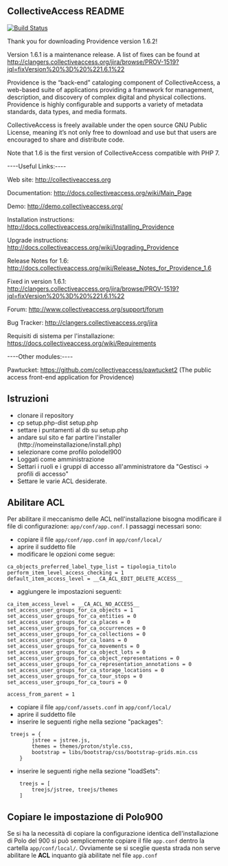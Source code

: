 CollectiveAccess README
-----------------------

[![Build Status](https://secure.travis-ci.org/collectiveaccess/providence.png?branch=master)](http://travis-ci.org/collectiveaccess/providence)

Thank you for downloading Providence version 1.6.2!

Version 1.6.1 is a maintenance release. A list of fixes can be found at http://clangers.collectiveaccess.org/jira/browse/PROV-1519?jql=fixVersion%20%3D%20%221.6.1%22
 
Providence is the “back-end” cataloging component of CollectiveAccess, a web-based suite of applications providing a framework for management, description, and discovery of complex digital and physical collections.  Providence is highly configurable and supports a variety of metadata standards, data types, and media formats.  

CollectiveAccess is freely available under the open source GNU Public License, meaning it’s not only free to download and use but that users are encouraged to share and distribute code.

Note that 1.6 is the first version of CollectiveAccess compatible with PHP 7.


----Useful Links:----

   Web site: http://collectiveaccess.org
   
   Documentation: http://docs.collectiveaccess.org/wiki/Main_Page
   
   Demo: http://demo.collectiveaccess.org/

   Installation instructions: http://docs.collectiveaccess.org/wiki/Installing_Providence

   Upgrade instructions: http://docs.collectiveaccess.org/wiki/Upgrading_Providence

   Release Notes for 1.6:  http://docs.collectiveaccess.org/wiki/Release_Notes_for_Providence_1.6
   
   Fixed in version 1.6.1: http://clangers.collectiveaccess.org/jira/browse/PROV-1519?jql=fixVersion%20%3D%20%221.6.1%22

   Forum: http://www.collectiveaccess.org/support/forum

   Bug Tracker: http://clangers.collectiveaccess.org/jira
   
   Requisiti di sistema per l'installazione: https://docs.collectiveaccess.org/wiki/Requirements


----Other modules:----

   Pawtucket: https://github.com/collectiveaccess/pawtucket2 (The public access front-end application for Providence)


Istruzioni
-----------------------
* clonare il repository
* cp setup.php-dist setup.php
* settare i puntamenti al db su setup.php
* andare sul sito e far partire l'installer (http://nomeinstallazione/install.php)
* selezionare come profilo polodel900
* Loggati come amministrazione
* Settari i ruoli e i gruppi di accesso all'amministratore da "Gestisci -> profili di accesso"
* Settare le varie ACL desiderate.


Abilitare ACL
-----------------------
Per abilitare il meccanismo delle ACL nell'installazione bisogna modificare il file di configurazione: ```app/conf/app.conf```.
I passaggi necessari sono:
* copiare il file ```app/conf/app.conf``` in ```app/conf/local/```
* aprire il suddetto file
* modificare le opzioni come segue:
```
ca_objects_preferred_label_type_list = tipologia_titolo
perform_item_level_access_checking = 1
default_item_access_level = __CA_ACL_EDIT_DELETE_ACCESS__
```
* aggiungere le impostazioni seguenti:
```
ca_item_access_level = __CA_ACL_NO_ACCESS__
set_access_user_groups_for_ca_objects = 1
set_access_user_groups_for_ca_entities = 0
set_access_user_groups_for_ca_places = 0
set_access_user_groups_for_ca_occurrences = 0
set_access_user_groups_for_ca_collections = 0
set_access_user_groups_for_ca_loans = 0
set_access_user_groups_for_ca_movements = 0
set_access_user_groups_for_ca_object_lots = 0
set_access_user_groups_for_ca_object_representations = 0
set_access_user_groups_for_ca_representation_annotations = 0
set_access_user_groups_for_ca_storage_locations = 0
set_access_user_groups_for_ca_tour_stops = 0
set_access_user_groups_for_ca_tours = 0

access_from_parent = 1
```
* copiare il file ```app/conf/assets.conf``` in ```app/conf/local/```
* aprire il suddetto file
* inserire le seguenti righe nella sezione "packages":
```
 treejs = {
	    jstree = jstree.js,
	    themes = themes/proton/style.css,
	    bootstrap = libs/bootstrap/css/bootstrap-grids.min.css
	} 
```
* inserire le seguenti righe nella sezione "loadSets":
```
	treejs = [
        treejs/jstree, treejs/themes
	]
```

Copiare le impostazione di Polo900
-----------------------
Se si ha la necessità di copiare la configurazione identica dell'installazione di Polo del 900 si può semplicemente copiare il file ```app.conf``` dentro la cartella ```app/conf/local/```. Ovviamente se si sceglie questa strada non serve abilitare le **ACL** inquanto già abilitate nel file  ```app.conf```
